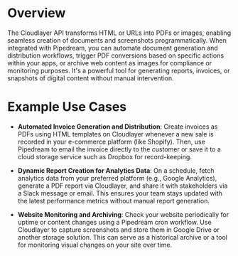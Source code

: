 # Overview

The Cloudlayer API transforms HTML or URLs into PDFs or images, enabling seamless creation of documents and screenshots programmatically. When integrated with Pipedream, you can automate document generation and distribution workflows, trigger PDF conversions based on specific actions within your apps, or archive web content as images for compliance or monitoring purposes. It's a powerful tool for generating reports, invoices, or snapshots of digital content without manual intervention.

# Example Use Cases

- **Automated Invoice Generation and Distribution**: Create invoices as PDFs using HTML templates on Cloudlayer whenever a new sale is recorded in your e-commerce platform (like Shopify). Then, use Pipedream to email the invoice directly to the customer or save it to a cloud storage service such as Dropbox for record-keeping.

- **Dynamic Report Creation for Analytics Data**: On a schedule, fetch analytics data from your preferred platform (e.g., Google Analytics), generate a PDF report via Cloudlayer, and share it with stakeholders via a Slack message or email. This ensures your team stays updated with the latest performance metrics without manual report generation.

- **Website Monitoring and Archiving**: Check your website periodically for uptime or content changes using a Pipedream cron workflow. Use Cloudlayer to capture screenshots and store them in Google Drive or another storage solution. This can serve as a historical archive or a tool for monitoring visual changes on your site over time.

